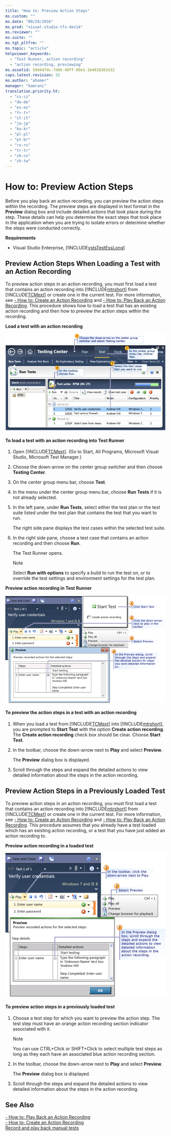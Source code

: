 ```yaml
---
title: "How to: Preview Action Steps"
ms.custom: ""
ms.date: "09/28/2016"
ms.prod: "visual-studio-tfs-dev14"
ms.reviewer: ""
ms.suite: ""
ms.tgt_pltfrm: ""
ms.topic: "article"
helpviewer_keywords: 
  - "Test Runner, action recording"
  - "action recording, previewing"
ms.assetid: 59d44fdc-7d66-40ff-89e1-1b4818162e32
caps.latest.revision: 32
ms.author: "ahomer"
manager: "kamrani"
translation.priority.ht: 
  - "cs-cz"
  - "de-de"
  - "es-es"
  - "fr-fr"
  - "it-it"
  - "ja-jp"
  - "ko-kr"
  - "pl-pl"
  - "pt-br"
  - "ru-ru"
  - "tr-tr"
  - "zh-cn"
  - "zh-tw"
---
```

# How to: Preview Action Steps
Before you play back an action recording, you can preview the action steps within the recording. The preview steps are displayed in text format in the **Preview** dialog box and include detailed actions that took place during the step. These details can help you determine the exact steps that took place in the application when you are trying to isolate errors or determine whether the steps were conducted correctly.  
  
 **Requirements**  
  
-   Visual Studio Enterprise, [!INCLUDE[vstsTestEssLong](../test/includes/vststestesslong_md.md)]  
  
## Preview Action Steps When Loading a Test with an Action Recording  
 To preview action steps in an action recording, you must first load a test that contains an action recording into [!INCLUDE[mtrshort](../test_notintoc/includes/mtrshort_md.md)] from [!INCLUDE[TCMext](../codequality/includes/tcmext_md.md)] or create one in the current test. For more information, see [- How to: Create an Action Recording](../test_notintoc/--how-to--create-an-action-recording.md) and [- How to: Play Back an Action Recording](../test_notintoc/--how-to--play-back-an-action-recording.md). This procedure shows how to load a test that has an existing action recording and then how to preview the action steps within the recording.  
  
 **Load a test with an action recording**  
  
 ![Selecting test to run in Microsoft Test Manager](../test_notintoc/media/runtest.png "RunTest")  
  
#### To load a test with an action recording into Test Runner  
  
1.  Open [!INCLUDE[TCMext](../codequality/includes/tcmext_md.md)]. (Go to Start, All Programs, Microsoft Visual Studio, Microsoft Test Manager.)  
  
2.  Choose the down-arrow on the center group switcher and then choose **Testing Center**.  
  
3.  On the center group menu bar, choose **Test**.  
  
4.  In the menu under the center group menu bar, choose **Run Tests** if it is not already selected.  
  
5.  In the left pane, under **Run Tests**, select either the test plan or the test suite listed under the test plan that contains the test that you want to run.  
  
     The right side pane displays the test cases within the selected test suite.  
  
6.  In the right side pane, choose a test case that contains an action recording and then choose **Run**.  
  
     The Test Runner opens.  
  
    > [!NOTE]
    >  Select **Run with options** to specify a build to run the test on, or to override the test settings and environment settings for the test plan.  
  
 **Preview action recording in Test Runner**  
  
 ![Preview action steps in a loaded test](../test_notintoc/media/howto_prevactionsteps.png "HowTo_PrevActionSteps")  
  
#### To preview the action steps in a test with an action recording  
  
1.  When you load a test from [!INCLUDE[TCMext](../codequality/includes/tcmext_md.md)] into [!INCLUDE[mtrshort](../test_notintoc/includes/mtrshort_md.md)], you are prompted to **Start Test** with the option **Create action recording**. The **Create action recording** check box should be clear. Choose **Start Test**.  
  
2.  In the toolbar, choose the down-arrow next to **Play** and select **Preview**.  
  
     The **Preview** dialog box is displayed.  
  
3.  Scroll through the steps and expand the detailed actions to view detailed information about the steps in the action recording.  
  
## Preview Action Steps in a Previously Loaded Test  
 To preview action steps in an action recording, you must first load a test that contains an action recording into [!INCLUDE[mtrshort](../test_notintoc/includes/mtrshort_md.md)] from [!INCLUDE[TCMext](../codequality/includes/tcmext_md.md)] or create one in the current test. For more information, see [- How to: Create an Action Recording](../test_notintoc/--how-to--create-an-action-recording.md) and [- How to: Play Back an Action Recording](../test_notintoc/--how-to--play-back-an-action-recording.md). This procedure assumes that you already have a test loaded which has an existing action recording, or a test that you have just added an action recording to.  
  
 **Preview action recording in a loaded test**  
  
 ![Preview action steps in a previously loaded test](../test_notintoc/media/howto_teststepsb.png "HowTo_TestStepsB")  
  
#### To preview action steps in a previously loaded test  
  
1.  Choose a test step for which you want to preview the action step. The test step must have an orange action recording section indicator associated with it.  
  
    > [!NOTE]
    >  You can use CTRL+Click or SHIFT+Click to select multiple test steps as long as they each have an associated blue action recording section.  
  
2.  In the toolbar, choose the down-arrow next to **Play** and select **Preview**.  
  
     The **Preview** dialog box is displayed.  
  
3.  Scroll through the steps and expand the detailed actions to view detailed information about the steps in the action recording.  
  
## See Also  
 [- How to: Play Back an Action Recording](../test_notintoc/--how-to--play-back-an-action-recording.md)   
 [- How to: Create an Action Recording](../test_notintoc/--how-to--create-an-action-recording.md)   
 [Record and play back manual tests](../test/record-and-play-back-manual-tests.md)